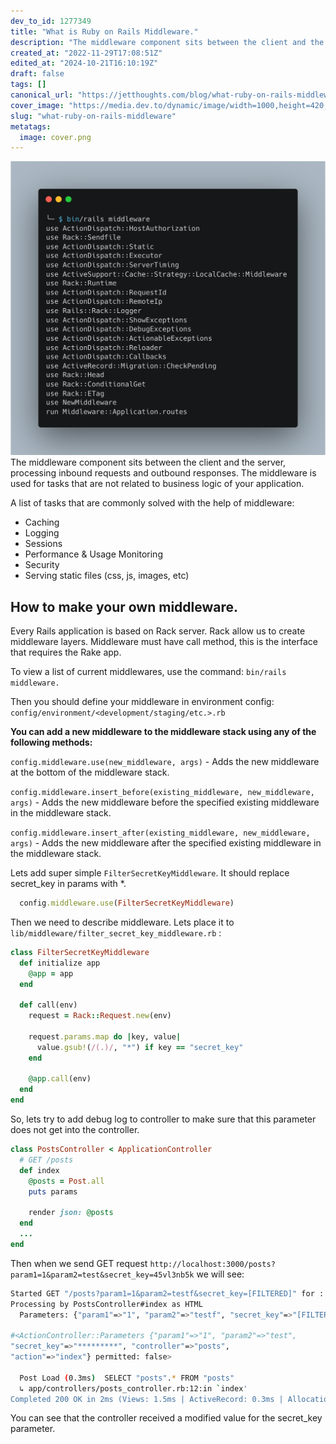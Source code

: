```yaml
---
dev_to_id: 1277349
title: "What is Ruby on Rails Middleware."
description: "The middleware component sits between the client and the server, processing inbound requests and..."
created_at: "2022-11-29T17:08:51Z"
edited_at: "2024-10-21T16:10:19Z"
draft: false
tags: []
canonical_url: "https://jetthoughts.com/blog/what-ruby-on-rails-middleware/"
cover_image: "https://media.dev.to/dynamic/image/width=1000,height=420,fit=cover,gravity=auto,format=auto/https%3A%2F%2Fdev-to-uploads.s3.amazonaws.com%2Fuploads%2Farticles%2Fpkulmbqw4w1hes94c9vl.png"
slug: "what-ruby-on-rails-middleware"
metatags:
  image: cover.png
---
```


![Image description](file_0.png)
The middleware component sits between the client and the server, processing inbound requests and outbound responses. The middleware is used for tasks that are not related to business logic of your application.

A list of tasks that are commonly solved with the help of middleware:

- Caching
- Logging
- Sessions
- Performance & Usage Monitoring
- Security
- Serving static files (css, js, images, etc)

## How to make your own middleware.

Every Rails application is based on Rack server. Rack allow us to create middleware layers. Middleware must have call method, this is the interface that requires the Rake app.

To view a list of current middlewares, use the command: `bin/rails middleware.`

Then you should define your middleware in environment config:
`config/environment/<development/staging/etc.>.rb`

**You can add a new middleware to the middleware stack using any of the following methods:**

`config.middleware.use(new_middleware, args)` - Adds the new middleware at the bottom of the middleware stack.

`config.middleware.insert_before(existing_middleware, new_middleware, args)` - Adds the new middleware before the specified existing middleware in the middleware stack.

`config.middleware.insert_after(existing_middleware, new_middleware, args)` - Adds the new middleware after the specified existing middleware in the middleware stack.

Lets add super simple `FilterSecretKeyMiddleware`. It should replace secret_key in params with *.

```ruby
  config.middleware.use(FilterSecretKeyMiddleware)
```

Then we need to describe middleware. Lets place it to `lib/middleware/filter_secret_key_middleware.rb` :

```ruby
class FilterSecretKeyMiddleware
  def initialize app
    @app = app
  end

  def call(env)
    request = Rack::Request.new(env)

    request.params.map do |key, value|
      value.gsub!(/(.)/, "*") if key == "secret_key"
    end

    @app.call(env)
  end
end
```

So, lets try to add debug log to controller to make sure that this parameter does not get into the controller.

```ruby
class PostsController < ApplicationController
  # GET /posts
  def index
    @posts = Post.all
    puts params

    render json: @posts
  end
  ...
end
```

Then when we send GET request `http://localhost:3000/posts?param1=1&param2=test&secret_key=45vl3nb5k` we will see:

```bash
Started GET "/posts?param1=1&param2=testf&secret_key=[FILTERED]" for ::1 at 2022-11-21 12:50:12 +0300
Processing by PostsController#index as HTML
  Parameters: {"param1"=>"1", "param2"=>"testf", "secret_key"=>"[FILTERED]"}

#<ActionController::Parameters {"param1"=>"1", "param2"=>"test", 
"secret_key"=>"*********", "controller"=>"posts", 
"action"=>"index"} permitted: false>

  Post Load (0.3ms)  SELECT "posts".* FROM "posts"
  ↳ app/controllers/posts_controller.rb:12:in `index'
Completed 200 OK in 2ms (Views: 1.5ms | ActiveRecord: 0.3ms | Allocations: 824)
```
You can see that the controller received a modified value for the secret_key parameter.